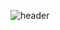 ![header](https://capsule-render.vercel.app/api?type=waving&height=300&text=Do%20Not%20Think&fontAlign=70&fontAlignY=40&color=gradient&fontColor=ffffff&animation=fadeIn&desc=Sunset%20in%20Madagascar&descAlign=70&descAlignY=60&section=header&gradientFrom=ff6e40&gradientTo=ffa726)


<!--
**hwanseung251/hwanseung251** is a ✨ _special_ ✨ repository because its `README.md` (this file) appears on your GitHub profile.

Here are some ideas to get you started:

- 🔭 I’m currently working on ...
- 🌱 I’m currently learning ...
- 👯 I’m looking to collaborate on ...
- 🤔 I’m looking for help with ...
- 💬 Ask me about ...
- 📫 How to reach me: ...
- 😄 Pronouns: ...
- ⚡ Fun fact: ...
-->
